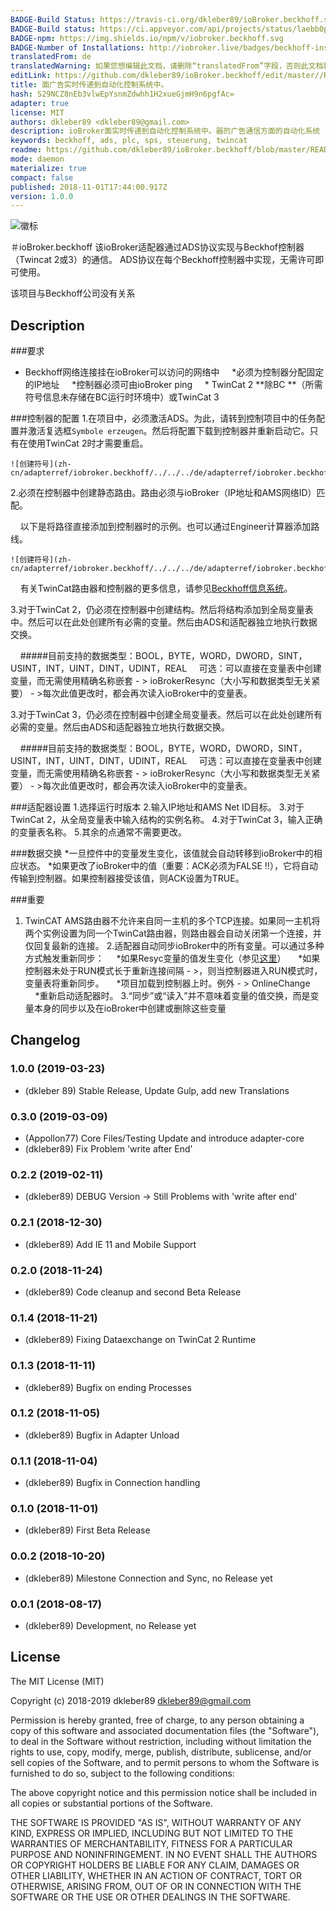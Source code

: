 ```yaml
---
BADGE-Build Status: https://travis-ci.org/dkleber89/ioBroker.beckhoff.svg?branch=master
BADGE-Build status: https://ci.appveyor.com/api/projects/status/laebb0pq4pd4d08x/branch/master?svg=true
BADGE-npm: https://img.shields.io/npm/v/iobroker.beckhoff.svg
BADGE-Number of Installations: http://iobroker.live/badges/beckhoff-installed.svg
translatedFrom: de
translatedWarning: 如果您想编辑此文档，请删除“translatedFrom”字段，否则此文档将再次自动翻译
editLink: https://github.com/dkleber89/ioBroker.beckhoff/edit/master//README.md
title: 面广告实时传递到自动化控制系统中。
hash: S29NCZ8nEb3vlwEpYsnmZdwhh1H2xueGjmH9n6pgfAc=
adapter: true
license: MIT
authors: dkleber89 <dkleber89@gmail.com>
description: ioBroker面实时传递到自动化控制系统中。器的广告通信方面的自动化系统
keywords: beckhoff, ads, plc, sps, steuerung, twincat
readme: https://github.com/dkleber89/ioBroker.beckhoff/blob/master/README.md
mode: daemon
materialize: true
compact: false
published: 2018-11-01T17:44:00.917Z
version: 1.0.0
---
```

![徽标](zh-cn/adapterref/iobroker.beckhoff/../../../de/adapterref/iobroker.beckhoff/img/beckhoff.png)

＃ioBroker.beckhoff
该ioBroker适配器通过ADS协议实现与Beckhof控制器（Twincat 2或3）的通信。
ADS协议在每个Beckhoff控制器中实现，无需许可即可使用。

该项目与Beckhoff公司没有关系

## Description
###要求
* Beckhoff网络连接挂在ioBroker可以访问的网络中
    *必须为控制器分配固定的IP地址
    *控制器必须可由ioBroker ping
    * TwinCat 2 **除BC **（所需符号信息未存储在BC运行时环境中）或TwinCat 3

###控制器的配置
1.在项目中，必须激活ADS。为此，请转到控制项目中的任务配置并激活复选框`Symbole erzeugen`。然后将配置下载到控制器并重新启动它。只有在使用TwinCat 2时才需要重启。

    ![创建符号](zh-cn/adapterref/iobroker.beckhoff/../../../de/adapterref/iobroker.beckhoff/img/createSymbols.png)

2.必须在控制器中创建静态路由。路由必须与ioBroker（IP地址和AMS网络ID）匹配。

    以下是将路径直接添加到控制器时的示例。也可以通过Engineer计算器添加路线。

    ![创建符号](zh-cn/adapterref/iobroker.beckhoff/../../../de/adapterref/iobroker.beckhoff/img/addRoute.png)

    有关TwinCat路由器和控制器的更多信息，请参见[Beckhoff信息系统](https://infosys.beckhoff.com/ "Beckhoff Information System")。

3.对于TwinCat 2，仍必须在控制器中创建结构。然后将结构添加到全局变量表中。然后可以在此处创建所有必需的变量。然后由ADS和适配器独立地执行数据交换。

    #####目前支持的数据类型：BOOL，BYTE，WORD，DWORD，SINT，USINT，INT，UINT，DINT，UDINT，REAL
    可选：可以直接在变量表中创建变量，而无需使用精确名称嵌套 - > ioBrokerResync（大小写和数据类型无关紧要） - >每次此值更改时，都会再次读入ioBroker中的变量表。

3.对于TwinCat 3，仍必须在控制器中创建全局变量表。然后可以在此处创建所有必需的变量。然后由ADS和适配器独立地执行数据交换。

    #####目前支持的数据类型：BOOL，BYTE，WORD，DWORD，SINT，USINT，INT，UINT，DINT，UDINT，REAL
    可选：可以直接在变量表中创建变量，而无需使用精确名称嵌套 - > ioBrokerResync（大小写和数据类型无关紧要） - >每次此值更改时，都会再次读入ioBroker中的变量表。

###适配器设置
1.选择运行时版本
2.输入IP地址和AMS Net ID目标。
3.对于TwinCat 2，从全局变量表中输入结构的实例名称。
4.对于TwinCat 3，输入正确的变量表名称。
5.其余的点通常不需要更改。

###数据交换
*一旦控件中的变量发生变化，该值就会自动转移到ioBroker中的相应状态。
*如果更改了ioBroker中的值（重要：ACK必须为FALSE !!），它将自动传输到控制器。如果控制器接受该值，则ACK设置为TRUE。

###重要
1. TwinCAT AMS路由器不允许来自同一主机的多个TCP连接。如果同一主机将两个实例设置为同一个TwinCat路由器，则路由器会自动关闭第一个连接，并仅回复最新的连接。
2.适配器自动同步ioBroker中的所有变量。可以通过多种方式触发重新同步：
    *如果Resyc变量的值发生变化（参见[这里](#Konfiguration-der-Steuerung)）
    *如果控制器未处于RUN模式长于重新连接间隔 - >，则当控制器进入RUN模式时，变量表将重新同步。
    *项目加载到控制器上时。例外 - > OnlineChange
    *重新启动适配器时。
3.“同步”或“读入”并不意味着变量的值交换，而是变量本身的同步以及在ioBroker中创建或删除这些变量

## Changelog
### 1.0.0 (2019-03-23)
* (dkleber 89) Stable Release, Update Gulp, add new Translations

### 0.3.0 (2019-03-09)
* (Appollon77) Core Files/Testing Update and introduce adapter-core
* (dkleber89) Fix Problem 'write after End'

### 0.2.2 (2019-02-11)
* (dkleber89) DEBUG Version -> Still Problems with 'write after end'

### 0.2.1 (2018-12-30)
* (dkleber89) Add IE 11 and Mobile Support

### 0.2.0 (2018-11-24)
* (dkleber89) Code cleanup and second Beta Release

### 0.1.4 (2018-11-21)
* (dkleber89) Fixing Dataexchange on TwinCat 2 Runtime

### 0.1.3 (2018-11-11)
* (dkleber89) Bugfix on ending Processes

### 0.1.2 (2018-11-05)
* (dkleber89) Bugfix in Adapter Unload

### 0.1.1 (2018-11-04)
* (dkleber89) Bugfix in Connection handling

### 0.1.0 (2018-11-01)
* (dkleber89) First Beta Release

### 0.0.2 (2018-10-20)
* (dkleber89) Milestone Connection and Sync, no Release yet

### 0.0.1 (2018-08-17)
* (dkleber89) Development, no Release yet

## License
The MIT License (MIT)

Copyright (c) 2018-2019 dkleber89 <dkleber89@gmail.com>

Permission is hereby granted, free of charge, to any person obtaining a copy
of this software and associated documentation files (the "Software"), to deal
in the Software without restriction, including without limitation the rights
to use, copy, modify, merge, publish, distribute, sublicense, and/or sell
copies of the Software, and to permit persons to whom the Software is
furnished to do so, subject to the following conditions:

The above copyright notice and this permission notice shall be included in
all copies or substantial portions of the Software.

THE SOFTWARE IS PROVIDED "AS IS", WITHOUT WARRANTY OF ANY KIND, EXPRESS OR
IMPLIED, INCLUDING BUT NOT LIMITED TO THE WARRANTIES OF MERCHANTABILITY,
FITNESS FOR A PARTICULAR PURPOSE AND NONINFRINGEMENT. IN NO EVENT SHALL THE
AUTHORS OR COPYRIGHT HOLDERS BE LIABLE FOR ANY CLAIM, DAMAGES OR OTHER
LIABILITY, WHETHER IN AN ACTION OF CONTRACT, TORT OR OTHERWISE, ARISING FROM,
OUT OF OR IN CONNECTION WITH THE SOFTWARE OR THE USE OR OTHER DEALINGS IN
THE SOFTWARE.